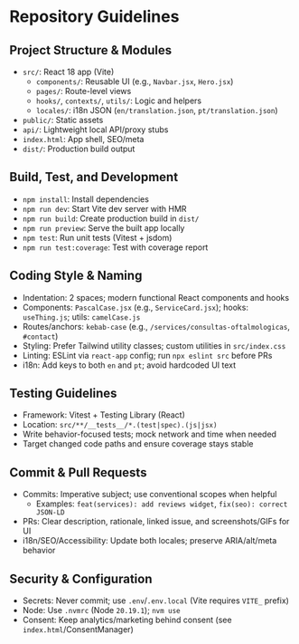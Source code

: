 # Repository Guidelines

## Project Structure & Modules
- `src/`: React 18 app (Vite)
  - `components/`: Reusable UI (e.g., `Navbar.jsx`, `Hero.jsx`)
  - `pages/`: Route-level views
  - `hooks/`, `contexts/`, `utils/`: Logic and helpers
  - `locales/`: i18n JSON (`en/translation.json`, `pt/translation.json`)
- `public/`: Static assets
- `api/`: Lightweight local API/proxy stubs
- `index.html`: App shell, SEO/meta
- `dist/`: Production build output

## Build, Test, and Development
- `npm install`: Install dependencies
- `npm run dev`: Start Vite dev server with HMR
- `npm run build`: Create production build in `dist/`
- `npm run preview`: Serve the built app locally
- `npm test`: Run unit tests (Vitest + jsdom)
- `npm run test:coverage`: Test with coverage report

## Coding Style & Naming
- Indentation: 2 spaces; modern functional React components and hooks
- Components: `PascalCase.jsx` (e.g., `ServiceCard.jsx`); hooks: `useThing.js`; utils: `camelCase.js`
- Routes/anchors: `kebab-case` (e.g., `/services/consultas-oftalmologicas`, `#contact`)
- Styling: Prefer Tailwind utility classes; custom utilities in `src/index.css`
- Linting: ESLint via `react-app` config; run `npx eslint src` before PRs
- i18n: Add keys to both `en` and `pt`; avoid hardcoded UI text

## Testing Guidelines
- Framework: Vitest + Testing Library (React)
- Location: `src/**/__tests__/*.(test|spec).(js|jsx)`
- Write behavior-focused tests; mock network and time when needed
- Target changed code paths and ensure coverage stays stable

## Commit & Pull Requests
- Commits: Imperative subject; use conventional scopes when helpful
  - Examples: `feat(services): add reviews widget`, `fix(seo): correct JSON‑LD`
- PRs: Clear description, rationale, linked issue, and screenshots/GIFs for UI
- i18n/SEO/Accessibility: Update both locales; preserve ARIA/alt/meta behavior

## Security & Configuration
- Secrets: Never commit; use `.env`/`.env.local` (Vite requires `VITE_` prefix)
- Node: Use `.nvmrc` (Node `20.19.1`); `nvm use`
- Consent: Keep analytics/marketing behind consent (see `index.html`/ConsentManager)
